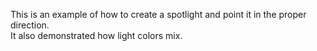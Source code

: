 

This is an example of how to create a spotlight and point it in the proper direction.  
It also demonstrated how light colors mix.

   
   
   
   
   
